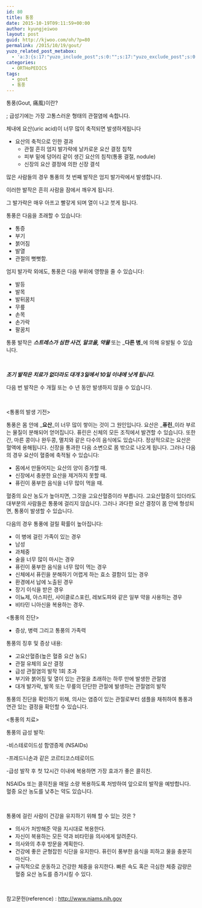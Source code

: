 ```yaml
---
id: 80
title: 통풍
date: 2015-10-19T09:11:59+00:00
author: kyungjeiwoo
layout: post
guid: http://kjwoo.com/oh/?p=80
permalink: /2015/10/19/gout/
yuzo_related_post_metabox:
  - 'a:3:{s:17:"yuzo_include_post";s:0:"";s:17:"yuzo_exclude_post";s:0:"";s:21:"yuzo_disabled_related";N;}'
categories:
  - ORTHoPEDICS
tags:
  - gout
  - 통풍
---
```

통풍(Gout, 痛風)이란?
  
; 급성기에는 가장 고통스러운 형태의 관절염에 속합니다.
  
체내에 요산(uric acid)이 너무 많이 축적되면 발생하게됩니다

  * 요산의 축적으로 인한 결과 
      * 관절 흔히 엄지 발가락에 날카로운 요산 결정 침착
      * 피부 밑에 덩어리 같이 생긴 요산의 침착(통풍 결절, nodule)
      * 신장의 요산 결정에 의한 신장 결석

많은 사람들의 경우 통풍의 첫 번째 발작은 엄지 발가락에서 발생합니다.

이러한 발작은 흔히 사람을 잠에서 깨우게 됩니다.

그 발가락은 매우 아프고 빨갛게 되며 열이 나고 붓게 됩니다.

통풍은 다음을 초래할 수 있습니다:

  * 통증
  * 부기
  * 붉어짐
  * 발열
  * 관절의 뻣뻣함.

엄지 발가락 외에도, 통풍은 다음 부위에 영향을 줄 수 있습니다:

  * 발등
  * 발목
  * 발뒤꿈치
  * 무릎
  * 손목
  * 손가락
  * 팔꿈치

통풍 발작은 _**스트레스가 심한 사건, 알코올, 약물**_ 또는 _**다른 병**_에 의해 유발될 수 있습니다.

&nbsp;

**_조기 발작은 치료가 없더라도 대개 3일에서 10일 이내에 낫게 됩니다._** 

다음 번 발작은 수 개월 또는 수 년 동안 발생하지 않을 수 있습니다.

&nbsp;

<통풍의 발생 기전>

통풍은 몸 안에 _**요산**_이 너무 많이 쌓이는 것이 그 원인입니다. 요산은 _**퓨린**_이라 부르는 물질이 분해되어 얻어집니다. 퓨린은 신체의 모든 조직에서 발견할 수 있습니다. 또한 간, 마른 콩이나 완두콩, 멸치와 같은 다수의 음식에도 있습니다. 정상적으로는 요산은 혈액에 용해됩니다. 신장을 통과한 다음 소변으로 몸 밖으로 나오게 됩니다. 그러나 다음의 경우 요산이 혈중에 축적될 수 있습니다:

  * 몸에서 만들어지는 요산의 양이 증가할 때.
  * 신장에서 충분한 요산을 제거하지 못할 때.
  * 퓨린이 풍부한 음식을 너무 많이 먹을 때.

혈중의 요산 농도가 높아지면, 그것을 고요산혈증이라 부릅니다. 고요산혈증이 있더라도 대부분의 사람들은 통풍에 걸리지 않습니다. 그러나 과다한 요산 결정이 몸 안에 형성되면, 통풍이 발생할 수 있습니다.

다음의 경우 통풍에 걸릴 확률이 높아집니다:

  * 이 병에 걸린 가족이 있는 경우
  * 남성
  * 과체중
  * 술을 너무 많이 마시는 경우
  * 퓨린이 풍부한 음식을 너무 많이 먹는 경우
  * 신체에서 퓨린을 분해하기 어렵게 하는 효소 결함이 있는 경우
  * 환경에서 납에 노출된 경우
  * 장기 이식을 받은 경우
  * 이뇨제, 아스피린, 사이클로스포린, 레보도파와 같은 일부 약을 사용하는 경우
  * 비타민 니아신을 복용하는 경우.

<통풍의 진단>

  * 증상, 병력 그리고 통풍의 가족력

통풍의 징후 및 증상 내용:

  * 고요산혈증(높은 혈중 요산 농도)
  * 관절 유체의 요산 결정
  * 급성 관절염의 발작 1회 초과
  * 부기와 붉어짐 및 열이 있는 관절을 초래하는 하루 만에 발생한 관절염
  * 대개 발가락, 발목 또는 무릎의 단단한 관절에 발생하는 관절염의 발작

통풍의 진단을 확인하기 위해, 의사는 염증이 있는 관절로부터 샘플을 채취하여 통풍과 연관 있는 결정을 확인할 수 있습니다.

<통풍의 치료>

통풍의 급성 발작:

-비스테로이드성 함영증제 (NSAIDs)
  
-프레드니손과 같은 코르티코스테로이드
  
-급성 발작 후 첫 12시간 이내에 복용하면 가장 효과가 좋은 콜히친.
  
NSAIDs 또는 콜히친을 매일 소량 복용하도록 처방하여 앞으로의 발작을 예방합니다. 혈중 요산 농도를 낮추는 약도 있습니다.

&nbsp;

통풍에 걸린 사람이 건강을 유지하기 위해 할 수 있는 것은 ?

  * 의사가 처방해준 약을 지시대로 복용한다.
  * 자신이 복용하는 모든 약과 비타민을 의사에게 알려준다.
  * 의사와의 추후 방문을 계획한다.
  * 건강에 좋은 균형잡힌 식단을 유지한다. 퓨린이 풍부한 음식을 피하고 물을 충분히 마신다.
  * 규칙적으로 운동하고 건강한 체중을 유지한다. 빠른 속도 혹은 극심한 체중 감량은 혈중 요산 농도를 증가시킬 수 있다.

&nbsp;

참고문헌(reference) : http://www.niams.nih.gov